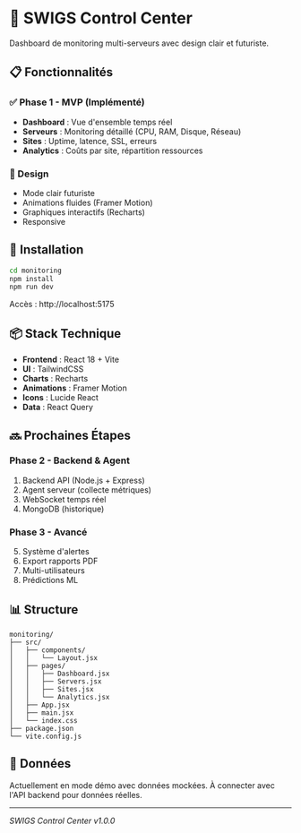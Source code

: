 # 🚀 SWIGS Control Center

Dashboard de monitoring multi-serveurs avec design clair et futuriste.

## 📋 Fonctionnalités

### ✅ Phase 1 - MVP (Implémenté)
- **Dashboard** : Vue d'ensemble temps réel
- **Serveurs** : Monitoring détaillé (CPU, RAM, Disque, Réseau)
- **Sites** : Uptime, latence, SSL, erreurs
- **Analytics** : Coûts par site, répartition ressources

### 🎨 Design
- Mode clair futuriste
- Animations fluides (Framer Motion)
- Graphiques interactifs (Recharts)
- Responsive

## 🚀 Installation

```bash
cd monitoring
npm install
npm run dev
```

Accès : http://localhost:5175

## 📦 Stack Technique

- **Frontend** : React 18 + Vite
- **UI** : TailwindCSS
- **Charts** : Recharts
- **Animations** : Framer Motion
- **Icons** : Lucide React
- **Data** : React Query

## 🔜 Prochaines Étapes

### Phase 2 - Backend & Agent
1. Backend API (Node.js + Express)
2. Agent serveur (collecte métriques)
3. WebSocket temps réel
4. MongoDB (historique)

### Phase 3 - Avancé
5. Système d'alertes
6. Export rapports PDF
7. Multi-utilisateurs
8. Prédictions ML

## 📊 Structure

```
monitoring/
├── src/
│   ├── components/
│   │   └── Layout.jsx
│   ├── pages/
│   │   ├── Dashboard.jsx
│   │   ├── Servers.jsx
│   │   ├── Sites.jsx
│   │   └── Analytics.jsx
│   ├── App.jsx
│   ├── main.jsx
│   └── index.css
├── package.json
└── vite.config.js
```

## 🎯 Données

Actuellement en mode démo avec données mockées.
À connecter avec l'API backend pour données réelles.

---

*SWIGS Control Center v1.0.0*
